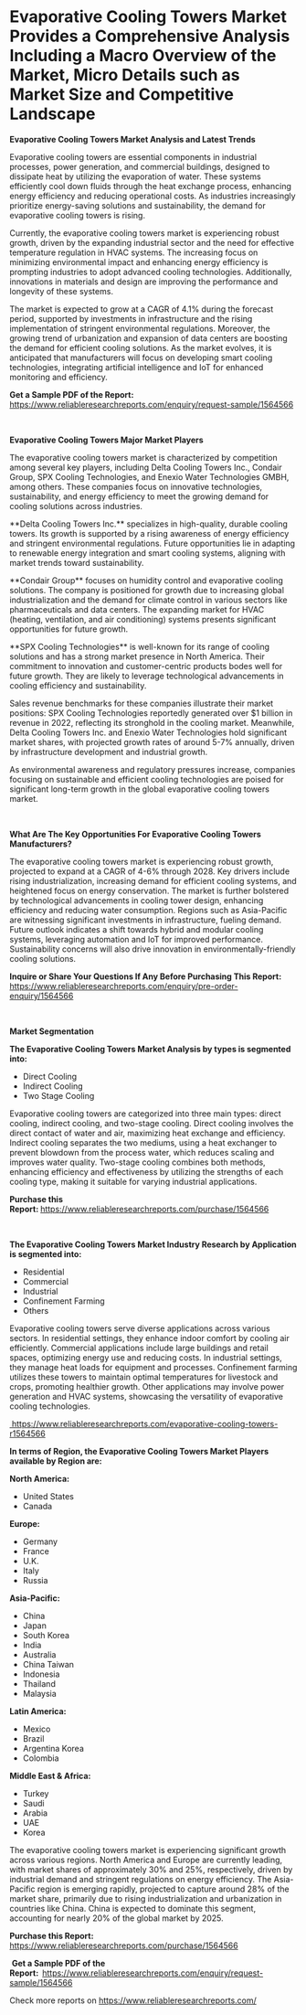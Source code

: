 <p><h1>Evaporative Cooling Towers Market Provides a Comprehensive Analysis Including a Macro Overview of the Market, Micro Details such as Market Size and Competitive Landscape</h1></p><p><strong>Evaporative Cooling Towers Market Analysis and Latest Trends</strong></p>
<p><p>Evaporative cooling towers are essential components in industrial processes, power generation, and commercial buildings, designed to dissipate heat by utilizing the evaporation of water. These systems efficiently cool down fluids through the heat exchange process, enhancing energy efficiency and reducing operational costs. As industries increasingly prioritize energy-saving solutions and sustainability, the demand for evaporative cooling towers is rising.</p><p>Currently, the evaporative cooling towers market is experiencing robust growth, driven by the expanding industrial sector and the need for effective temperature regulation in HVAC systems. The increasing focus on minimizing environmental impact and enhancing energy efficiency is prompting industries to adopt advanced cooling technologies. Additionally, innovations in materials and design are improving the performance and longevity of these systems.</p><p>The market is expected to grow at a CAGR of 4.1% during the forecast period, supported by investments in infrastructure and the rising implementation of stringent environmental regulations. Moreover, the growing trend of urbanization and expansion of data centers are boosting the demand for efficient cooling solutions. As the market evolves, it is anticipated that manufacturers will focus on developing smart cooling technologies, integrating artificial intelligence and IoT for enhanced monitoring and efficiency.</p></p>
<p><strong>Get a Sample PDF of the Report:&nbsp;</strong> <a href="https://www.reliableresearchreports.com/enquiry/request-sample/1564566?utm_campaign=2441&utm_medium=2&utm_source=Github&utm_content=ia&utm_term=28022025&utm_id=evaporative-cooling-towers">https://www.reliableresearchreports.com/enquiry/request-sample/1564566</a></p>
<p>&nbsp;</p>
<p><strong>Evaporative Cooling Towers Major Market Players</strong></p>
<p><p>The evaporative cooling towers market is characterized by competition among several key players, including Delta Cooling Towers Inc., Condair Group, SPX Cooling Technologies, and Enexio Water Technologies GMBH, among others. These companies focus on innovative technologies, sustainability, and energy efficiency to meet the growing demand for cooling solutions across industries.</p><p>**Delta Cooling Towers Inc.** specializes in high-quality, durable cooling towers. Its growth is supported by a rising awareness of energy efficiency and stringent environmental regulations. Future opportunities lie in adapting to renewable energy integration and smart cooling systems, aligning with market trends toward sustainability.</p><p>**Condair Group** focuses on humidity control and evaporative cooling solutions. The company is positioned for growth due to increasing global industrialization and the demand for climate control in various sectors like pharmaceuticals and data centers. The expanding market for HVAC (heating, ventilation, and air conditioning) systems presents significant opportunities for future growth.</p><p>**SPX Cooling Technologies** is well-known for its range of cooling solutions and has a strong market presence in North America. Their commitment to innovation and customer-centric products bodes well for future growth. They are likely to leverage technological advancements in cooling efficiency and sustainability.</p><p>Sales revenue benchmarks for these companies illustrate their market positions: SPX Cooling Technologies reportedly generated over $1 billion in revenue in 2022, reflecting its stronghold in the cooling market. Meanwhile, Delta Cooling Towers Inc. and Enexio Water Technologies hold significant market shares, with projected growth rates of around 5-7% annually, driven by infrastructure development and industrial growth.</p><p>As environmental awareness and regulatory pressures increase, companies focusing on sustainable and efficient cooling technologies are poised for significant long-term growth in the global evaporative cooling towers market.</p></p>
<p>&nbsp;</p>
<p><strong>What Are The Key Opportunities For Evaporative Cooling Towers Manufacturers?</strong></p>
<p><p>The evaporative cooling towers market is experiencing robust growth, projected to expand at a CAGR of 4-6% through 2028. Key drivers include rising industrialization, increasing demand for efficient cooling systems, and heightened focus on energy conservation. The market is further bolstered by technological advancements in cooling tower design, enhancing efficiency and reducing water consumption. Regions such as Asia-Pacific are witnessing significant investments in infrastructure, fueling demand. Future outlook indicates a shift towards hybrid and modular cooling systems, leveraging automation and IoT for improved performance. Sustainability concerns will also drive innovation in environmentally-friendly cooling solutions.</p></p>
<p><strong>Inquire or Share Your Questions If Any Before Purchasing This Report:</strong> <a href="https://www.reliableresearchreports.com/enquiry/pre-order-enquiry/1564566?utm_campaign=2441&utm_medium=2&utm_source=Github&utm_content=ia&utm_term=28022025&utm_id=evaporative-cooling-towers">https://www.reliableresearchreports.com/enquiry/pre-order-enquiry/1564566</a></p>
<p>&nbsp;</p>
<p><strong>Market Segmentation</strong></p>
<p><strong>The Evaporative Cooling Towers Market Analysis by types is segmented into:</strong></p>
<p><ul><li>Direct Cooling</li><li>Indirect Cooling</li><li>Two Stage Cooling</li></ul></p>
<p><p>Evaporative cooling towers are categorized into three main types: direct cooling, indirect cooling, and two-stage cooling. Direct cooling involves the direct contact of water and air, maximizing heat exchange and efficiency. Indirect cooling separates the two mediums, using a heat exchanger to prevent blowdown from the process water, which reduces scaling and improves water quality. Two-stage cooling combines both methods, enhancing efficiency and effectiveness by utilizing the strengths of each cooling type, making it suitable for varying industrial applications.</p></p>
<p><strong>Purchase this Report:&nbsp;</strong><a href="https://www.reliableresearchreports.com/purchase/1564566?utm_campaign=2441&utm_medium=2&utm_source=Github&utm_content=ia&utm_term=28022025&utm_id=evaporative-cooling-towers">https://www.reliableresearchreports.com/purchase/1564566</a></p>
<p>&nbsp;</p>
<p><strong>The Evaporative Cooling Towers Market Industry Research by Application is segmented into:</strong></p>
<p><ul><li>Residential</li><li>Commercial</li><li>Industrial</li><li>Confinement Farming</li><li>Others</li></ul></p>
<p><p>Evaporative cooling towers serve diverse applications across various sectors. In residential settings, they enhance indoor comfort by cooling air efficiently. Commercial applications include large buildings and retail spaces, optimizing energy use and reducing costs. In industrial settings, they manage heat loads for equipment and processes. Confinement farming utilizes these towers to maintain optimal temperatures for livestock and crops, promoting healthier growth. Other applications may involve power generation and HVAC systems, showcasing the versatility of evaporative cooling technologies.</p></p>
<p><a href="https://www.reliableresearchreports.com/evaporative-cooling-towers-r1564566?utm_campaign=2441&utm_medium=2&utm_source=Github&utm_content=ia&utm_term=28022025&utm_id=evaporative-cooling-towers">&nbsp;https://www.reliableresearchreports.com/evaporative-cooling-towers-r1564566</a></p>
<p><strong>In terms of Region, the Evaporative Cooling Towers Market Players available by Region are:</strong></p>
<p>
    <p> <strong> North America: </strong>
        <ul>
            <li>United States</li>
            <li>Canada</li>
        </ul>
        </p> 
    <p> <strong> Europe: </strong>
        <ul>
            <li>Germany</li>
            <li>France</li>
            <li>U.K.</li>
            <li>Italy</li>
            <li>Russia</li>
        </ul>
        </p> 
    <p> <strong> Asia-Pacific: </strong>
        <ul>
            <li>China</li>
            <li>Japan</li>
            <li>South Korea</li>
            <li>India</li>
            <li>Australia</li>
            <li>China Taiwan</li>
            <li>Indonesia</li>
            <li>Thailand</li>
            <li>Malaysia</li>
        </ul>
        </p> 
    <p> <strong> Latin America: </strong>
        <ul>
            <li>Mexico</li>
            <li>Brazil</li>
            <li>Argentina Korea</li>
            <li>Colombia</li>
        </ul>
        </p> 
    <p> <strong> Middle East & Africa: </strong>
        <ul>
            <li>Turkey</li>
            <li>Saudi</li>
            <li>Arabia</li>
            <li>UAE</li>
            <li>Korea</li>
        </ul>
    </p>
    </p>
<p><p>The evaporative cooling towers market is experiencing significant growth across various regions. North America and Europe are currently leading, with market shares of approximately 30% and 25%, respectively, driven by industrial demand and stringent regulations on energy efficiency. The Asia-Pacific region is emerging rapidly, projected to capture around 28% of the market share, primarily due to rising industrialization and urbanization in countries like China. China is expected to dominate this segment, accounting for nearly 20% of the global market by 2025.</p></p>
<p><strong>Purchase this Report: </strong><a href="https://www.reliableresearchreports.com/purchase/1564566?utm_campaign=2441&utm_medium=2&utm_source=Github&utm_content=ia&utm_term=28022025&utm_id=evaporative-cooling-towers">https://www.reliableresearchreports.com/purchase/1564566</a></p>
<p>&nbsp;<strong>Get a Sample PDF of the Report:&nbsp;&nbsp;</strong><a href="https://www.reliableresearchreports.com/enquiry/request-sample/1564566?utm_campaign=2441&utm_medium=2&utm_source=Github&utm_content=ia&utm_term=28022025&utm_id=evaporative-cooling-towers">https://www.reliableresearchreports.com/enquiry/request-sample/1564566</a></p>
<p><strong></strong></p>
<p>Check more reports on <a href="https://www.reliableresearchreports.com/?utm_campaign=2441&utm_medium=2&utm_source=Github&utm_content=ia&utm_term=28022025&utm_id=evaporative-cooling-towers">https://www.reliableresearchreports.com/</a></p>